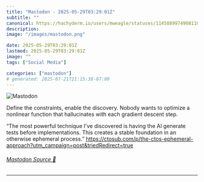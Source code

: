 ```yaml
---
title: "Mastodon - 2025-05-29T03:29:01Z"
subtitle: ""
canonical: https://hachyderm.io/users/mweagle/statuses/114588997490811064
description:
image: "/images/mastodon.png"

date: 2025-05-29T03:29:01Z
lastmod: 2025-05-29T03:29:01Z
image: ""
tags: ["Social Media"]

categories: ["mastodon"]
# generated: 2025-07-21T21:15:38-07:00
---
```

![Mastodon](/images/mastodon.png)

<p>Define the constraints, enable the discovery. Nobody wants to optimize a nonlinear function that hallucinates with each gradient descent step.</p><p>“The most powerful technique I&#39;ve discovered is having the AI generate tests before implementations. This creates a stable foundation in an otherwise ephemeral process.” <a href="https://ctosub.com/p/the-ctos-ephemeral-approach?utm_campaign=post&amp;triedRedirect=true" target="_blank" rel="nofollow noopener noreferrer" translate="no"><span class="invisible">https://</span><span class="ellipsis">ctosub.com/p/the-ctos-ephemera</span><span class="invisible">l-approach?utm_campaign=post&amp;triedRedirect=true</span></a></p>


###### [Mastodon Source 🐘](https://hachyderm.io/@mweagle/114588997490811064)

___
